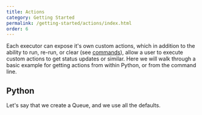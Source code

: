 ```yaml
---
title: Actions
category: Getting Started
permalink: /getting-started/actions/index.html
order: 6
---
```


Each executor can expose it's own custom actions, which in addition to the 
ability to run, re-run, or clear (see [commands](../commands/)), allow
a user to execute custom actions to get status updates or similar. Here
we will walk through a basic example for getting actions from within
Python, or from the command line.

## Python

Let's say that we create a Queue, and we use all the defaults.

```python
```
